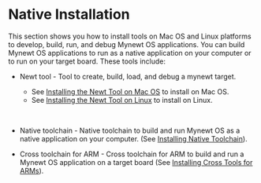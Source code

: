 # Native Installation 

This section shows you how to install tools on Mac OS and Linux platforms to develop, build, run, and debug Mynewt OS applications. You can build Mynewt OS applications to run as a native application on your computer or to run on your target board. These tools include:

* Newt tool - Tool to create, build, load, and debug a mynewt target.

    * See [Installing the Newt Tool on Mac OS](/newt/install/newt_mac.md) to install on Mac OS.
    * See [Installing the Newt Tool on Linux](/newt/install/newt_linux.md) to install on Linux.


<br>

* Native toolchain - Native toolchain to build and run Mynewt OS as a native application on your computer.
  (See [Installing Native Toolchain](/os/get_started/native_tools.md)).  

* Cross toolchain for ARM - Cross toolchain for ARM to build and run a Mynewt OS application on a target board
  (See [Installing Cross Tools for ARMs](/os/get_started/cross_tools.md)).
